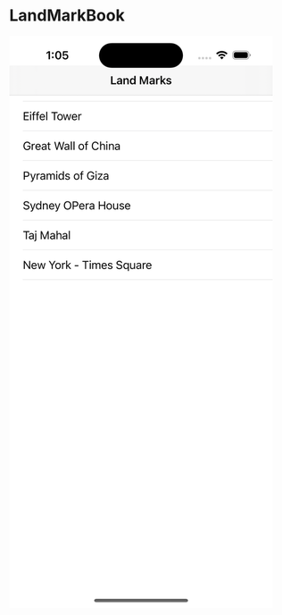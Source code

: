 # LandMarkBook
![alt text](https://github.com/evanswanyoike/LandMarkBook/blob/main/LandMarkBook/Assets.xcassets/Simulator%20Screen%20Shot%20-%20iPhone%2014%20Pro%20-%202023-04-28%20at%2013.05.14.imageset/Simulator%20Screen%20Shot%20-%20iPhone%2014%20Pro%20-%202023-04-28%20at%2013.05.14.png)
